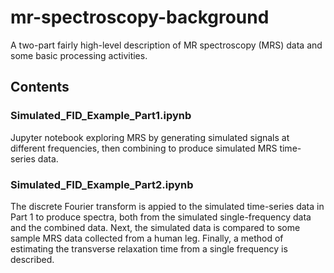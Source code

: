 # mr-spectroscopy-background

A two-part fairly high-level description of MR spectroscopy (MRS) data and some basic processing activities.

## Contents

### Simulated_FID_Example_Part1.ipynb

Jupyter notebook exploring MRS by generating simulated signals at different frequencies, then combining to produce simulated MRS time-series data.

### Simulated_FID_Example_Part2.ipynb

The discrete Fourier transform is appied to the simulated time-series data in Part 1 to produce spectra, both from the simulated single-frequency data and the combined data. Next, the simulated data is compared to some sample MRS data collected from a human leg. Finally, a method of estimating the transverse relaxation time from a single frequency is described.
